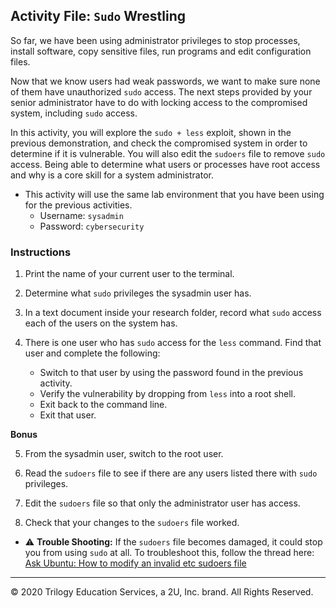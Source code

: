 ## Activity File: `Sudo` Wrestling

So far, we have been using administrator privileges to stop processes, install software, copy sensitive files, run programs and edit configuration files.

Now that we know users had weak passwords, we want to make sure none of them have unauthorized `sudo` access. The next steps provided by your senior administrator have to do with locking access to the compromised system, including `sudo` access.

In this activity, you will explore the `sudo + less` exploit, shown in the previous demonstration, and check the compromised system in order to determine if it is vulnerable. You will also edit the `sudoers` file to remove `sudo` access. Being able to determine what users or processes have root access and why is a core skill for a system administrator.

- This activity will use the same lab environment that you have been using for the previous activities.   
  -  Username: `sysadmin`   
    - Password: `cybersecurity`

### Instructions

1. Print the name of your current user to the terminal.

2. Determine what `sudo` privileges the sysadmin user has.

3. In a text document inside your research folder, record what `sudo` access each of the users on the system has.

4. There is one user who has `sudo` access for the `less` command. Find that user and complete the following:
    - Switch to that user by using the password found in the previous activity.
    - Verify the vulnerability by dropping from `less` into a root shell.
    - Exit back to the command line.
    - Exit that user.
    
**Bonus**    

5. From the sysadmin user, switch to the root user.

6. Read the `sudoers` file to see if there are any users listed there with `sudo` privileges.

7. Edit the `sudoers` file so that only the administrator user has access.

8. Check that your changes to the `sudoers` file worked.

- :warning: **Trouble Shooting:** If the `sudoers` file becomes damaged, it could stop you from using `sudo` at all. To troubleshoot this, follow the thread here: [Ask Ubuntu: How to modify an invalid etc sudoers file](https://askubuntu.com/questions/73864/how-to-modify-an-invalid-etc-sudoers-file)

---

© 2020 Trilogy Education Services, a 2U, Inc. brand. All Rights Reserved.
